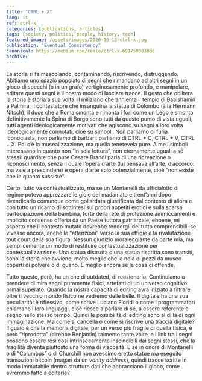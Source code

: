 ```yaml
---
title: "CTRL + X"
lang: it
ref: ctrl-x
categories: [publications, articles]
tags: [society, politics, people, history, tech]
featured_image: /assets/images/2020-06-13-ctrl-x.jpg
publication: "Eventual Consistency"
canonical: https://medium.com/reale/ctrl-x-6917503030d6
archive:
---
```


La storia si fa mescolando, contaminando, riscrivendo, distruggendo. Abitiamo uno spazio popolato di segni che rimandano ad altri segni in un gioco di specchi (o in un grafo) vertiginosamente profondo, e manipolare, editare questi segni è il nostro modo di lasciare tracce. Il gesto che oblitera la storia è storia a sua volta: il miliziano che annienta il tempio di Baalshamin a Palmira, il contestatore che insanguina la statua di Colombo (à la Hermann Nitsch), il duce che a Roma smonta e rimonta i fori come un Lego e smonta definitivamente la Spina di Borgo sono tutti da questo punto di vista uguali, tutti agenti ideologicamente motivati che agiscono su segni a loro volta ideologicamente connotati, cioè su simboli. Non parliamo di furia iconoclasta, non parliamo di barbari: parliamo di CTRL + C, CTRL + V, CTRL + X. Poi c’è la musealizzazione, ma quella tenetevela pure. A me i simboli interessano in quanto non “in sola lettura”, non eternamente uguali a sé stessi: guardate che pure Cesare Brandi parla di una ricreazione o riconoscimento, senza il quale l’opera d’arte (lui pensava all’arte, d’accordo: ma vale a prescindere) è opera d’arte solo potenzialmente, cioè “non esiste che in quanto sussiste”.

Certo, tutto va contestualizzato, ma se un Montanelli da ufficialotto di regime poteva apprezzare le gioie del madamato e trent’anni dopo rivendicarlo comunque come goliardata giustificata dal contesto di allora e con tutto un ricamo di sottintesi sui propri appetiti erotici e sulla scarsa partecipazione della bambina, forte della rete di protezione ammiccamenti e implicito consenso offerta da un Paese tuttora patriarcale, ebbene, mi aspetto che il contesto mutato dovrebbe rendergli del tutto comprensibili, se vivesse ancora, anche le “attenzioni” verso la sua effigie e la rivalutazione tout court della sua figura. Nessun giudizio moraleggiante da parte mia, ma semplicemente un modo di restituire contestualizzazione per contestualizzazione. Una statua distrutta o una statua riscritta sono transiti, sono la storia che avviene: molto meglio che la noia di pezzi da museo coperti di polvere o di guano. E meglio ancora se la cosa ci offende.

Tutto questo, però, ha un che di outdated, di reazionario. Continuiamo a prendere di mira segni puramente fisici, artefatti di un universo cognitivo ormai superato. Quando la nostra capacità di editing avrà iniziato a filtrare oltre il vecchio mondo fisico ne vedremo delle belle. Il digitale ha una sua peculiarità: è riflessivo, come scrive Luciano Floridi o come i programmatori chiamano i loro linguaggi, cioè riesce a parlare di sé, a essere referente e segno nello stesso tempo. Quindi le possibilità di editing sono al di là di ogni immaginazione. Ma come si cancella o come si riscrive una traccia digitale? Il guaio è che la memoria digitale, per un verso più fragile di quella fisica, è però “riprodotta” (direbbe Benjamin) talmente tante volte, e i link tra i segni possono essere resi così intrinsecamente inscindibili dai segni stessi, che la fragilità diventa piuttosto una forma di viscosità. E se in onore di Montanelli o di “Columbus” o di Churchill non avessimo eretto statue ma eseguito transazioni bitcoin (magari da un *vanity address*), quindi tracce scritte in modo immutabile dentro strutture dati che abbracciano il globo, come avremmo fatto a editarle?
